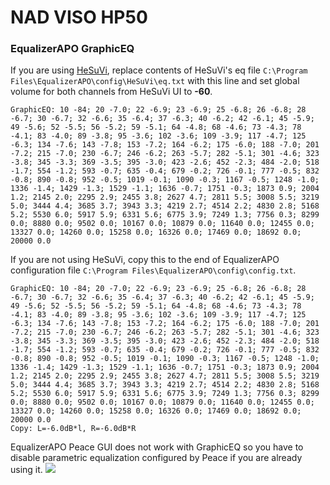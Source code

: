 # NAD VISO HP50
### EqualizerAPO GraphicEQ
If you are using [HeSuVi](https://sourceforge.net/projects/hesuvi/), replace contents of HeSuVi's eq file `C:\Program Files\EqualizerAPO\config\HeSuVi\eq.txt` with this line and set global volume for both channels from HeSuVi UI to **-60**.
```
GraphicEQ: 10 -84; 20 -7.0; 22 -6.9; 23 -6.9; 25 -6.8; 26 -6.8; 28 -6.7; 30 -6.7; 32 -6.6; 35 -6.4; 37 -6.3; 40 -6.2; 42 -6.1; 45 -5.9; 49 -5.6; 52 -5.5; 56 -5.2; 59 -5.1; 64 -4.8; 68 -4.6; 73 -4.3; 78 -4.1; 83 -4.0; 89 -3.8; 95 -3.6; 102 -3.6; 109 -3.9; 117 -4.7; 125 -6.3; 134 -7.6; 143 -7.8; 153 -7.2; 164 -6.2; 175 -6.0; 188 -7.0; 201 -7.2; 215 -7.0; 230 -6.7; 246 -6.2; 263 -5.7; 282 -5.1; 301 -4.6; 323 -3.8; 345 -3.3; 369 -3.5; 395 -3.0; 423 -2.6; 452 -2.3; 484 -2.0; 518 -1.7; 554 -1.2; 593 -0.7; 635 -0.4; 679 -0.2; 726 -0.1; 777 -0.5; 832 -0.8; 890 -0.8; 952 -0.5; 1019 -0.1; 1090 -0.3; 1167 -0.5; 1248 -1.0; 1336 -1.4; 1429 -1.3; 1529 -1.1; 1636 -0.7; 1751 -0.3; 1873 0.9; 2004 1.2; 2145 2.0; 2295 2.9; 2455 3.8; 2627 4.7; 2811 5.5; 3008 5.5; 3219 5.0; 3444 4.4; 3685 3.7; 3943 3.3; 4219 2.7; 4514 2.2; 4830 2.8; 5168 5.2; 5530 6.0; 5917 5.9; 6331 5.6; 6775 3.9; 7249 1.3; 7756 0.3; 8299 0.0; 8880 0.0; 9502 0.0; 10167 0.0; 10879 0.0; 11640 0.0; 12455 0.0; 13327 0.0; 14260 0.0; 15258 0.0; 16326 0.0; 17469 0.0; 18692 0.0; 20000 0.0
```
If you are not using HeSuVi, copy this to the end of EqualizerAPO configuration file `C:\Program Files\EqualizerAPO\config\config.txt`.
```
GraphicEQ: 10 -84; 20 -7.0; 22 -6.9; 23 -6.9; 25 -6.8; 26 -6.8; 28 -6.7; 30 -6.7; 32 -6.6; 35 -6.4; 37 -6.3; 40 -6.2; 42 -6.1; 45 -5.9; 49 -5.6; 52 -5.5; 56 -5.2; 59 -5.1; 64 -4.8; 68 -4.6; 73 -4.3; 78 -4.1; 83 -4.0; 89 -3.8; 95 -3.6; 102 -3.6; 109 -3.9; 117 -4.7; 125 -6.3; 134 -7.6; 143 -7.8; 153 -7.2; 164 -6.2; 175 -6.0; 188 -7.0; 201 -7.2; 215 -7.0; 230 -6.7; 246 -6.2; 263 -5.7; 282 -5.1; 301 -4.6; 323 -3.8; 345 -3.3; 369 -3.5; 395 -3.0; 423 -2.6; 452 -2.3; 484 -2.0; 518 -1.7; 554 -1.2; 593 -0.7; 635 -0.4; 679 -0.2; 726 -0.1; 777 -0.5; 832 -0.8; 890 -0.8; 952 -0.5; 1019 -0.1; 1090 -0.3; 1167 -0.5; 1248 -1.0; 1336 -1.4; 1429 -1.3; 1529 -1.1; 1636 -0.7; 1751 -0.3; 1873 0.9; 2004 1.2; 2145 2.0; 2295 2.9; 2455 3.8; 2627 4.7; 2811 5.5; 3008 5.5; 3219 5.0; 3444 4.4; 3685 3.7; 3943 3.3; 4219 2.7; 4514 2.2; 4830 2.8; 5168 5.2; 5530 6.0; 5917 5.9; 6331 5.6; 6775 3.9; 7249 1.3; 7756 0.3; 8299 0.0; 8880 0.0; 9502 0.0; 10167 0.0; 10879 0.0; 11640 0.0; 12455 0.0; 13327 0.0; 14260 0.0; 15258 0.0; 16326 0.0; 17469 0.0; 18692 0.0; 20000 0.0
Copy: L=-6.0dB*l, R=-6.0dB*R
```
EqualizerAPO Peace GUI does not work with GraphicEQ so you have to disable parametric equalization configured by Peace if you are already using it.
![](https://raw.githubusercontent.com/jaakkopasanen/AutoEq/master/results/Headphone.com/headphoncecom/onear/NAD%20VISO%20HP50/NAD%20VISO%20HP50.png)
